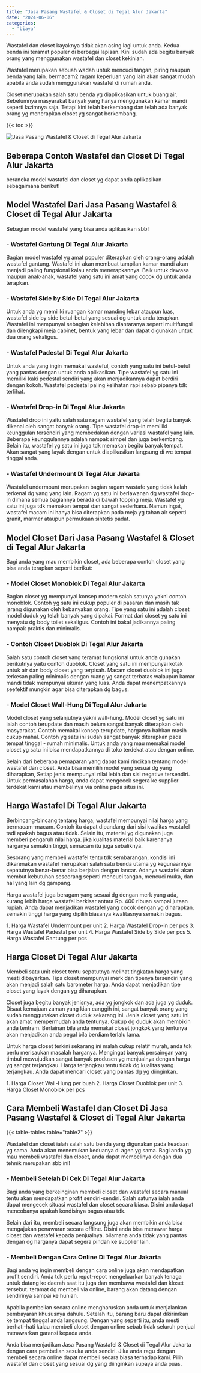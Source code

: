 ```yaml
---
title: "Jasa Pasang Wastafel & Closet di Tegal Alur Jakarta"
date: "2024-06-06"
categories: 
  - "biaya"
---
```


Wastafel dan closet kayaknya tidak akan asing lagi untuk anda. Kedua benda ini teramat populer di berbagai lapisan. Kini sudah ada begitu banyak orang yang menggunakan wastafel dan closet kekinian.

Wastafel merupakan sebuah wadah untuk mencuci tangan, piring maupun benda yang lain. bermacam2 ragam keperluan yang lain akan sangat mudah apabila anda sudah menggunakan wastafel di rumah anda.

Closet merupakan salah satu benda yg diaplikasikan untuk buang air. Sebelumnya masyarakat banyak yang hanya menggunakan kamar mandi seperti lazimnya saja. Tetapi kini telah berkembang dan telah ada banyak orang yg menerapkan closet yg sangat berkembang.

{{< toc >}}

![Jasa Pasang Wastafel & Closet di Tegal Alur Jakarta](/images/wastafel-closet-murah53.png)

## Beberapa Contoh Wastafel dan Closet Di Tegal Alur Jakarta

beraneka model wastafel dan closet yg dapat anda aplikasikan sebagaimana berikut!

## Model Wastafel Dari Jasa Pasang Wastafel & Closet di Tegal Alur Jakarta

Sebagian model wastafel yang bisa anda aplikasikan sbb!

### \- Wastafel Gantung Di Tegal Alur Jakarta

Bagian model wastafel yg amat populer diterapkan oleh orang-orang adalah wastafel gantung. Wastafel ini akan membuat tampilan kamar mandi akan menjadi paling fungsional kalau anda menerapkannya. Baik untuk dewasa maupun anak-anak, wastafel yang satu ini amat yang cocok dg untuk anda terapkan.

### \- Wastafel Side by Side Di Tegal Alur Jakarta

Untuk anda yg memiliki ruangan kamar manding lebar ataupun luas, wastafel side by side betul-betul yang sesuai dg untuk anda terapkan. Wastafel ini mempunyai sebagian kelebihan diantaranya seperti multifungsi dan dilengkapi meja cabinet, bentuk yang lebar dan dapat digunakan untuk dua orang sekaligus.

### \- Wastafel Padestal Di Tegal Alur Jakarta

Untuk anda yang ingin memakai wasteful, contoh yang satu ini betul-betul yang pantas dengan untuk anda aplikasikan. Tipe wastafel yg satu ini memiliki kaki pedestal sendiri yang akan menjadikannya dapat berdiri dengan kokoh. Wastafel pedestal paling kelihatan rapi sebab pipanya tdk terlihat.

### \- Wastafel Drop-in Di Tegal Alur Jakarta

Wastafel drop ini yaitu salah satu ragam wastafel yang telah begitu banyak dikenal oleh sangat banyak orang. Tipe wastafel drop-in memiliki keunggulan tersendiri yang membedakan dengan variasi wastafel yang lain. Beberapa keunggulannya adalah nampak simpel dan juga berkembang. Selain itu, wastafel yg satu ini juga tdk memakan begitu banyak tempat. Akan sangat yang layak dengan untuk diaplikasikan langsung di wc tempat tinggal anda.

### \- Wastafel Undermount Di Tegal Alur Jakarta

Wastafel undermount merupakan bagian ragam wastafe yang tidak kalah terkenal dg yang yang lain. Ragam yg satu ini berlawanan dg wastafel drop-in dimana semua bagiannya berada di bawah topping meja. Wastafel yg satu ini juga tdk memakan tempat dan sangat sederhana. Namun ingat, wastafel macam ini hanya bisa diterapkan pada meja yg tahan air seperti granit, marmer ataupun permukaan sintetis padat.

## Model Closet Dari Jasa Pasang Wastafel & Closet di Tegal Alur Jakarta

Bagi anda yang mau membikin closet, ada beberapa contoh closet yang bisa anda terapkan seperti berikut:

### \- Model Closet Monoblok Di Tegal Alur Jakarta

Bagian closet yg mempunyai konsep modern salah satunya yakni contoh monoblok. Contoh yg satu ini cukup populer di pasaran dan masih tak jarang digunakan oleh kebanyakan orang. Tipe yang satu ini adalah closet model duduk yg telah banyak yang dipakai. Format dari closet yg satu ini menyatu dg body toilet sekaligus. Contoh ini bakal jadikannya paling nampak praktis dan minimalis.

### \- Contoh Closet Duoblok Di Tegal Alur Jakarta

Salah satu contoh closet yang teramat fungsional untuk anda gunakan berikutnya yaitu contoh duoblok. Closet yang satu ini mempunyai kotak untuk air dan body closet yang terpisah. Macam closet duoblok ini juga terkesan paling minimalis dengan ruang yg sangat terbatas walaupun kamar mandi tidak mempunyai ukuran yang luas. Anda dapat menempatkannya seefektif mungkin agar bisa diterapkan dg bagus.

### \- Model Closet Wall-Hung Di Tegal Alur Jakarta

Model closet yang selanjutnya yakni wall-hung. Model closet yg satu ini ialah contoh terupdate dan masih belum sangat banyak diterapkan oleh masyarakat. Contoh memakai konsep terupdate, harganya bahkan masih cukup mahal. Contoh yg satu ini sudah sangat banyak diterapkan pada tempat tinggal - rumah minimalis. Untuk anda yang mau memakai model closet yg satu ini bisa mendapatkannya di toko terdekat atau dengan online.

Selain dari beberapa pemaparan yang dapat kami rincikan tentang model wastafel dan closet. Anda bisa memilih model yang sesuai dg yang diharapkan, Setiap jenis mempunyai nilai lebih dan sisi negative tersendiri. Untuk permasalahan harga, anda dapat mengecek segera ke supplier terdekat kami atau membelinya via online pada situs ini.

## Harga Wastafel Di Tegal Alur Jakarta

Berbincang-bincang tentang harga, wastafel mempunyai nilai harga yang bermacam-macam. Contoh itu dapat dipandang dari sisi kwalitas wastafel tadi apakah bagus atau tidak. Selain itu, material yg digunakan juga memberi pengaruh nilai harga. jika kualitas material baik karenanya harganya semakin tinggi, semacam itu juga sebaliknya.

Sesorang yang membeli wastafel tentu tdk sembarangan, kondisi ini dikarenakan wastafel merupakan salah satu benda utama yg kegunaannya sepatutnya benar-benar bisa berjalan dengan lancar. Adanya wastafel akan membut kebutuhan seseorang seperti mencuci tangan, mencuci muka, dan hal yang lain dg gampang.

Harga wastafel juga beragam yang sesuai dg dengan merk yang ada, kurang lebih harga wastafel berkisar antara Rp. 400 ribuan sampai jutaan rupiah. Anda dapat menjadikan wastafel yang cocok dengan yg diharapkan. semakin tinggi harga yang dipilih biasanya kwalitasnya semakin bagus.

1\. Harga Wastafel Undermount per unit 2. Harga Wastafel Drop-in per pcs 3. Harga Wastafel Padestal per unit 4. Harga Wastafel Side by Side per pcs 5. Harga Wastafel Gantung per pcs

## Harga Closet Di Tegal Alur Jakarta

Membeli satu unit closet tentu sepatutnya melihat tingkatan harga yang mesti dibayarkan. Tips closet mempunyai merk dan tipenya tersendiri yang akan menjadi salah satu barometer harga. Anda dapat menjadikan tipe closet yang layak dengan yg diharapkan.

Closet juga begitu banyak jenisnya, ada yg jongkok dan ada juga yg duduk. Disaat kemajuan zaman yang kian canggih ini, sangat banyak orang yang sudah menggunakan closet duduk sekarang ini. Jenis closet yang satu ini akan amat mempermudah anda tentunya. Cukup dg duduk akan membikin anda tentram. Berlainan bila anda memakai closet jongkok yang tentunya akan menjadikan anda pegal bila berdiam terlalu lama.

Untuk harga closet terkini sekarang ini malah cukup relatif murah, anda tdk perlu merisaukan masalah harganya. Mengingat banyak persaingan yang timbul mewujudkan sangat banyak produsen yg menjualnya dengan harga yg sangat terjangkau. Harga terjangkau tentu tidak dg kualitas yang terjangkau. Anda dapat mencari closet yang pantas dg yg diinginkan.

1\. Harga Closet Wall-Hung per buah 2. Harga Closet Duoblok per unit 3. Harga Closet Monoblok per pcs

## Cara Membeli Wastafel dan Closet Di Jasa Pasang Wastafel & Closet di Tegal Alur Jakarta

{{< table-tables table="table2" >}}

Wastafel dan closet ialah salah satu benda yang digunakan pada keadaan yg sama. Anda akan menemukan keduanya di agen yg sama. Bagi anda yg mau membeli wastafel dan closet, anda dapat membelinya dengan dua tehnik merupakan sbb ini!

### \- Membeli Setelah Di Cek Di Tegal Alur Jakarta

Bagi anda yang berkeinginan membeli closet dan wastafel secara manual tentu akan mendapatkan profit sendiri-sendiri. Salah satunya ialah anda dapat mengecek situasi wastafel dan closet secara biasa. Disini anda dapat mencobanya apakah kondisinya bagus atau tdk.

Selain dari itu, membeli secara langsung juga akan membikin anda bisa mengajukan penawaran secara offline. Disini anda bisa menawar harga closet dan wastafel kepada penjualnya. bilamana anda tidak yang pantas dengan dg harganya dapat segera pindah ke supplier lain.

### \- Membeli Dengan Cara Online Di Tegal Alur Jakarta

Bagi anda yg ingin membeli dengan cara online juga akan mendapatkan profit sendiri. Anda tdk perlu repot-repot mengeluarkan banyak tenaga untuk datang ke daerah saat itu juga dan membawa wastafel dan kloset tersebut. teramat dg membeli via online, barang akan datang dengan sendirinya sampai ke hunian.

Apabila pembelian secara online mengharuskan anda untuk menjalankan pembayaran khususnya dahulu. Setelah itu, barang baru dapat dikirimkan ke tempat tinggal anda langsung. Dengan yang seperti itu, anda mesti berhati-hati kalau membeli closet dengan online sebab tidak seluruh penjual menawarkan garansi kepada anda.

Anda bisa menjadikan Jasa Pasang Wastafel & Closet di Tegal Alur Jakarta dengan cara pembelian sesuka anda sendiri. Jika anda ragu dengan membeli secara online dapat membeli secara biasa terhadap kami. Pilih wastafel dan closet yang sesuai dg yang diinginkan supaya anda puas.
